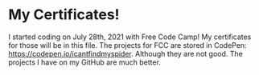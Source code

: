 # My Certificates!

I started coding on July 28th, 2021 with Free Code Camp! My certificates for those will be in this file. The projects for FCC are stored in CodePen: https://codepen.io/icantfindmyspider. Although they are not good. The projects I have on my GitHub are much better.

